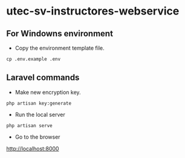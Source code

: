 # utec-sv-instructores-webservice

## For Windowns environment

- Copy the environment template file.

`
cp .env.example .env
`

## Laravel commands
- Make new encryption key. 

`
php artisan key:generate
`
- Run the local server

`
php artisan serve
`

- Go to the browser


[http://localhost:8000](http://localhost:8000)

